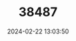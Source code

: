 ---
title: "38487"
category: "Copernicia brittonorum"
draft: false
date: 2024-02-22 13:03:50
languages:
  Spanish; Castilian: ["guano yarey", "Guano yarey", "jata de costa", "yarey", "Yarey", "yarey de costa"]
---